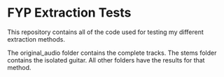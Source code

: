 FYP Extraction Tests
=====================

This repository contains all of the code used for testing my
different extraction methods.

The original_audio folder contains the complete tracks.
The stems folder contains the isolated guitar.
All other folders have the results for that method.